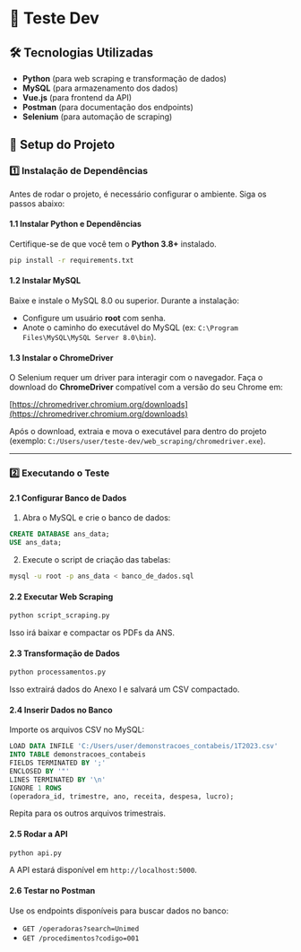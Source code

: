# 📌 Teste Dev

## 🛠 Tecnologias Utilizadas

- **Python** (para web scraping e transformação de dados)
- **MySQL** (para armazenamento dos dados)
- **Vue.js** (para frontend da API)
- **Postman** (para documentação dos endpoints)
- **Selenium** (para automação de scraping)

## 🚀 Setup do Projeto

### 1️⃣ Instalação de Dependências

Antes de rodar o projeto, é necessário configurar o ambiente. Siga os passos abaixo:

#### **1.1 Instalar Python e Dependências**
Certifique-se de que você tem o **Python 3.8+** instalado.

```bash
pip install -r requirements.txt
```

#### **1.2 Instalar MySQL**
Baixe e instale o MySQL 8.0 ou superior. Durante a instalação:
- Configure um usuário **root** com senha.
- Anote o caminho do executável do MySQL (ex: `C:\Program Files\MySQL\MySQL Server 8.0\bin`).

#### **1.3 Instalar o ChromeDriver**
O Selenium requer um driver para interagir com o navegador. Faça o download do **ChromeDriver** compatível com a versão do seu Chrome em:

[https://chromedriver.chromium.org/downloads](https://chromedriver.chromium.org/downloads)

Após o download, extraia e mova o executável para dentro do projeto (exemplo: `C:/Users/user/teste-dev/web_scraping/chromedriver.exe`).

---

### 2️⃣ Executando o Teste

#### **2.1 Configurar Banco de Dados**

1. Abra o MySQL e crie o banco de dados:
```sql
CREATE DATABASE ans_data;
USE ans_data;
```
2. Execute o script de criação das tabelas:
```bash
mysql -u root -p ans_data < banco_de_dados.sql
```

#### **2.2 Executar Web Scraping**
```bash
python script_scraping.py
```
Isso irá baixar e compactar os PDFs da ANS.

#### **2.3 Transformação de Dados**
```bash
python processamentos.py
```
Isso extrairá dados do Anexo I e salvará um CSV compactado.

#### **2.4 Inserir Dados no Banco**
Importe os arquivos CSV no MySQL:
```sql
LOAD DATA INFILE 'C:/Users/user/demonstracoes_contabeis/1T2023.csv'
INTO TABLE demonstracoes_contabeis
FIELDS TERMINATED BY ';'
ENCLOSED BY '"'
LINES TERMINATED BY '\n'
IGNORE 1 ROWS
(operadora_id, trimestre, ano, receita, despesa, lucro);
```
Repita para os outros arquivos trimestrais.

#### **2.5 Rodar a API**
```bash
python api.py
```
A API estará disponível em `http://localhost:5000`.

#### **2.6 Testar no Postman**
Use os endpoints disponíveis para buscar dados no banco:
- `GET /operadoras?search=Unimed`
- `GET /procedimentos?codigo=001`
